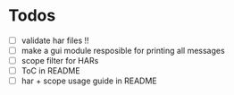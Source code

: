 # Todos
- [ ] validate har files !!
- [ ] make a gui module resposible for printing all messages
- [ ] scope filter for HARs
- [ ] ToC in README
- [ ] har + scope usage guide in README
